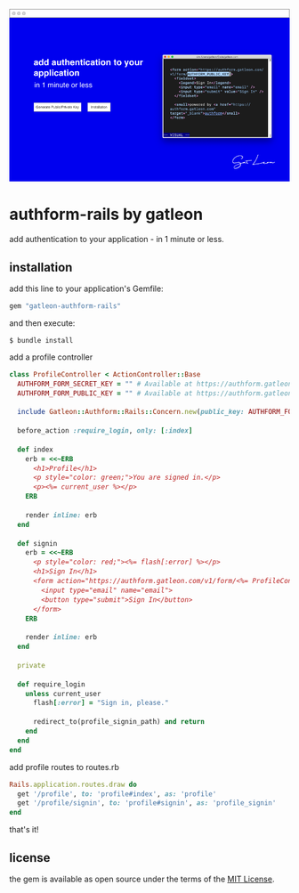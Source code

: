 ![authform-rails](https://raw.githubusercontent.com/gatleon/gatleon-authform-rails/master/gatleon-authform-rails.png)

# authform-rails by gatleon

add authentication to your application - in 1 minute or less.

## installation

add this line to your application's Gemfile:

```ruby
gem "gatleon-authform-rails"
```

and then execute:

```
$ bundle install
```

add a profile controller

```ruby
class ProfileController < ActionController::Base
  AUTHFORM_FORM_SECRET_KEY = "" # Available at https://authform.gatleon.com. coming soon!
  AUTHFORM_FORM_PUBLIC_KEY = "" # Available at https://authform.gatleon.com. coming soon!

  include Gatleon::Authform::Rails::Concern.new(public_key: AUTHFORM_FORM_PUBLIC_KEY, secret_key: AUTHFORM_FORM_SECRET_KEY)

  before_action :require_login, only: [:index]

  def index
    erb = <<~ERB
      <h1>Profile</h1>
      <p style="color: green;">You are signed in.</p>
      <p><%= current_user %></p>
    ERB

    render inline: erb
  end

  def signin
    erb = <<~ERB
      <p style="color: red;"><%= flash[:error] %></p>
      <h1>Sign In</h1>
      <form action="https://authform.gatleon.com/v1/form/<%= ProfileController::AUTHFORM_FORM_PUBLIC_KEY %>" method="POST">
        <input type="email" name="email">
        <button type="submit">Sign In</button>
      </form>
    ERB

    render inline: erb
  end

  private

  def require_login
    unless current_user
      flash[:error] = "Sign in, please."

      redirect_to(profile_signin_path) and return
    end
  end
end
```

add profile routes to routes.rb

```ruby
Rails.application.routes.draw do
  get '/profile', to: 'profile#index', as: 'profile'
  get '/profile/signin', to: 'profile#signin', as: 'profile_signin'
end
```

that's it!

## license

the gem is available as open source under the terms of the [MIT License](https://opensource.org/licenses/MIT).

